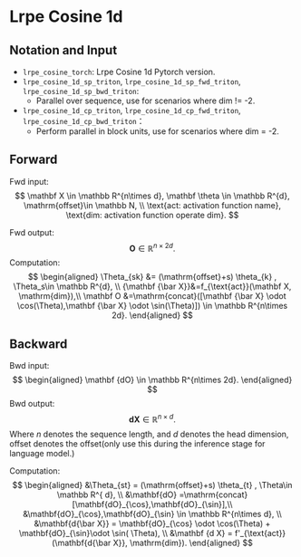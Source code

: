 # Lrpe Cosine 1d

## Notation and Input

- `lrpe_cosine_torch`: Lrpe Cosine 1d Pytorch version.
- `lrpe_cosine_1d_sp_triton`, `lrpe_cosine_1d_sp_fwd_triton`, `lrpe_cosine_1d_sp_bwd_triton`:
  - Parallel over sequence, use for scenarios where dim != -2.
- `lrpe_cosine_1d_cp_triton`, `lrpe_cosine_1d_cp_fwd_triton`, `lrpe_cosine_1d_cp_bwd_triton`：
  - Perform parallel in block units, use for scenarios where dim = -2.


## Forward

Fwd input:
$$
\mathbf X \in \mathbb R^{n\times d}, \mathbf \theta \in \mathbb R^{d},
\mathrm{offset}\in \mathbb N, \\
\text{act: activation function name}, \text{dim: activation function operate dim}.
$$

Fwd output:
$$
\mathbf O\in \mathbb R^{n\times 2d}.
$$
Computation:
$$
\begin{aligned}
\Theta_{sk} &= (\mathrm{offset}+s) \theta_{k} , \Theta_s\in \mathbb R^{d}, \\
{\mathbf {\bar X}}&=f_{\text{act}}(\mathbf X, \mathrm{dim}),\\
\mathbf O &=\mathrm{concat}([\mathbf {\bar X}  \odot \cos(\Theta),\mathbf {\bar X}  \odot  \sin(\Theta)])
\in \mathbb R^{n\times 2d}.
\end{aligned}
$$



## Backward

Bwd input:
$$
\begin{aligned}
\mathbf {dO} \in \mathbb R^{n\times 2d}.
\end{aligned}
$$
Bwd output:
$$
\mathbf {dX}\in \mathbb R^{n\times d}.
$$
Where $n$ denotes the sequence length, and $d$ denotes the head dimension, $\mathrm{offset}$ denotes the offset(only use this during the inference stage for language model.)

Computation:
$$
\begin{aligned}
&\Theta_{st} = (\mathrm{offset}+s) \theta_{t} , \Theta\in \mathbb R^{ d}, \\
&\mathbf{dO} =\mathrm{concat}[\mathbf{dO}_{\cos},\mathbf{dO}_{\sin}],\\
&\mathbf{dO}_{\cos},\mathbf{dO}_{\sin} \in \mathbb R^{n\times d},  \\
&\mathbf{d{\bar X}} = \mathbf{dO}_{\cos} \odot \cos(\Theta) + \mathbf{dO}_{\sin}\odot \sin( \Theta), \\
&\mathbf {d X} = f'_{\text{act}}(\mathbf{d{\bar X}}, \mathrm{dim}).
\end{aligned}
$$
